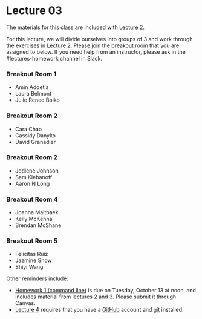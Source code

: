 # Lecture 03

The materials for this class are included with [Lecture 2](../lecture02). 

For this lecture, we will divide ourselves into groups of 3 and work through the exercises in [Lecture 2](../lecture02). Please join the breakout room that you are assigned to below. If you need help from an instructor, please ask in the #lectures-homework channel in Slack.

### Breakout Room 1
- Amin Addetia
- Laura Belmont
- Julie Renee Boiko

### Breakout Room 2
- Cara Chao
- Cassidy Danyko
- David Granadier

### Breakout Room 2
- Jodiene Johnson
- Sam Klebanoff
- Aaron N Long
 
### Breakout Room 4
- Joanna Maltbaek
- Kelly McKenna
- Brendan McShane

### Breakout Room 5
- Felicitas Ruiz
- Jazmine Snow
- Shiyi Wang


Other reminders include:

- [Homework 1 (command line)](../../homeworks/homework01) is due on Tuesday, October 13 at noon, and includes material from lectures 2 and 3. Please submit it through Canvas.
- [Lecture 4](../lecture04) requires that you have a [GitHub](https://github.com/) account and [git](https://github.com/fredhutchio/tfcb_2020/tree/master/software#git) installed.
